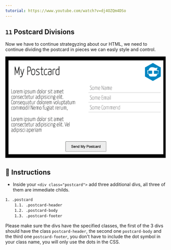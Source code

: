 ```yaml
---
tutorial: https://www.youtube.com/watch?v=dj4OZQm4DSo
---
```


## `11` Postcard Divisions

Now we have to continue strategyzing about our HTML, we need to continue dividing the postcard in pieces we can easly style and control.

![Postcard Divisions](../../assets/11-postcard-divisions.gif?raw=true)

## 📝 Instructions

 - Inside your `<div class="postcard">` add three additional divs, all three of them are immediate childs.

```txt
1. .postcard
    1.1. .postcard-header
    1.2. .postcard-body
    1.3. .postcard-footer
```

Please make sure the divs have the specified classes, the first of the 3 divs should have the class `postcard-header`, the second one `postcard-body` and the third one `postcard-footer`, you don't have to include the dot symbol in your class name, you will only use the dots in the CSS.